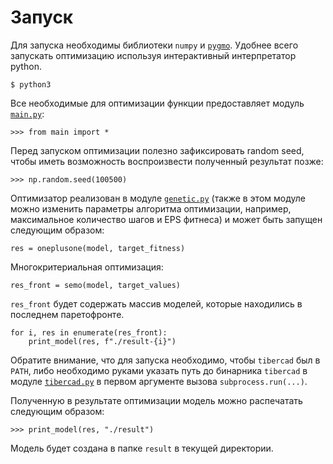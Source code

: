 # Запуск

Для запуска необходимы библиотеки `numpy` и [`pygmo`](https://esa.github.io/pygmo2/install.html).
Удобнее всего запускать оптимизацию используя интерактивный интерпретатор python.
```
$ python3
```

Все необходимые для оптимизации функции предоставляет модуль [`main.py`](./main.py):
```
>>> from main import *
```

Перед запуском оптимизации полезно зафиксировать random seed, чтобы иметь возможность
воспроизвести полученный результат позже:
```
>>> np.random.seed(100500)
```

Оптимизатор реализован в модуле [`genetic.py`](./genetic.py) (также в этом модуле можно изменить параметры
алгоритма оптимизации, например, максимальное количество шагов и EPS фитнеса)
и может быть запущен следующим образом:
```
res = oneplusone(model, target_fitness)
```

Многокритериальная оптимизация:
```
res_front = semo(model, target_values)
```

`res_front` будет содержать массив моделей, которые находились в последнем паретофронте.

```
for i, res in enumerate(res_front):
    print_model(res, f"./result-{i}")
```

Обратите внимание, что для запуска необходимо, чтобы `tibercad` был в `PATH`, либо необходимо
руками указать путь до бинарника `tibercad` в модуле [`tibercad.py`](./tibercad.py) в первом аргументе
вызова `subprocess.run(...)`.

Полученную в результате оптимизации модель можно распечатать следующим образом:
```
>>> print_model(res, "./result")
```
Модель будет создана в папке `result` в текущей директории.
